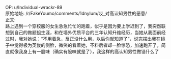 
OP: u/Individual-wrackr-89  
原始地址: /r/FakeYoumo/comments/1dnylum/哎_对高认知男性的恶意/  
正文:  
路上遇到一个穿校服的女生急急忙忙的跑着，似乎是因为要上学迟到了，我突然联想到自己的做题蛆生涯，和在墙外优质平台的三年认知升维经历，当她从我面前经过时，我对她说：“不用着急，反正没什么用，以后你就知道了”，说完摆出我在镜子中觉得极为英俊的侧脸，微笑的看着她，不料后者却一脸惊恐，加速跑开了，简直就像我身上有一股味（确实有股味就是了），我这样的高认知男性做错什么了
